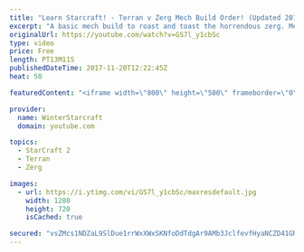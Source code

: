 ```yaml
---
title: "Learn Starcraft! - Terran v Zerg Mech Build Order! (Updated 2018)"
excerpt: "A basic mech build to roast and toast the horrendous zerg. Meant for lower level players looking for some direction! -- Watch live at https://www.twitch.tv/wintergaming"
originalUrl: https://youtube.com/watch?v=GS7l_y1cbSc
type: video
price: Free
length: PT13M11S
publishedDateTime: 2017-11-20T12:22:45Z
heat: 50

featuredContent: "<iframe width=\"800\" height=\"500\" frameborder=\"0\" src=\"https://www.youtube.com/embed/GS7l_y1cbSc\" allow=\"accelerometer; autoplay; encrypted-media; gyroscope; picture-in-picture\" allowfullscreen></iframe>"

provider:
  name: WinterStarcraft
  domain: youtube.com

topics:
  - StarCraft 2
  - Terran
  - Zerg

images:
  - url: https://i.ytimg.com/vi/GS7l_y1cbSc/maxresdefault.jpg
    width: 1280
    height: 720
    isCached: true

secured: "vsZMcs1NDZaL9SlDue1rrWxXWxSKNfoDdTdgAr9AMb3JclfevfHyaNCZD41GRAJDVA4zfsCZj+UeVea2Is+bDv2HOO7oX+0WiFtfDrCLa4a1FLRTaGqr/Q63DMQRV4nD6QcL5Ic62F/uv4mb7G8OKFOshA4AFZ+WVflq8wBxcEue0/yqKvsK+7ET71VOSASsvGu8dxXuB+2liMSNMcXd7JuiY5PI/7su0S2Pxd+yBLrp8JXYeL1HXZ2SeCKauxxTgLLj6101ypPVI7V4jnmV6feVpbLnB26jZHyMTC9BeiF+PJhbZSTEyzJ6ThSPIFz3h+1Zfm8lKGRKZ49/srH3/O94pHQF3jVYZmv8k3zXCTujBYhb3eJ+EIuvVvtNtvDRx7KbjiLz/tvCWh8B63wu2LXredsiU/TbZtWNCd57C+A=;AKgAhqeZL794jqn9UggBRQ=="
---
```


